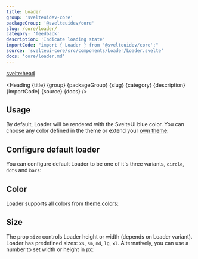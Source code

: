 ```yaml
---
title: Loader
group: 'svelteuidev-core'
packageGroup: '@svelteuidev/core'
slug: /core/loader/
category: 'feedback'
description: 'Indicate loading state'
importCode: "import { Loader } from '@svelteuidev/core';"
source: 'svelteui-core/src/components/Loader/Loader.svelte'
docs: 'core/loader.md'
---
```


<script lang="ts">
  import { Demo, LoaderDemos } from '@svelteuidev/demos';
	import { Heading } from "$lib/components";
  import { base } from '$app/paths';
</script>

<svelte:head>
  <title>{title} - SvelteUI</title>
</svelte:head>

<Heading {title} {group} {packageGroup} {slug} {category} {description} {importCode} {source} {docs} />

## Usage

By default, Loader will be rendered with the SvelteUI blue color. You can choose any color defined in the theme or extend your [own theme]({base}/theming/create-styles):

<Demo demo={LoaderDemos.usage} />

## Configure default loader

You can configure default Loader to be one of it's three variants, `circle`, `dots` and `bars`:

<Demo demo={LoaderDemos.variants} />

## Color

Loader supports all colors from [theme.colors]({base}/theming/default-theme):

<Demo demo={LoaderDemos.colors} />

## Size

The prop `size` controls Loader height or width (depends on Loader variant). Loader has predefined sizes: `xs`, `sm`, `md`, `lg`, `xl`. Alternatively, you can use a number to set width or height in px:

<Demo demo={LoaderDemos.size} />
